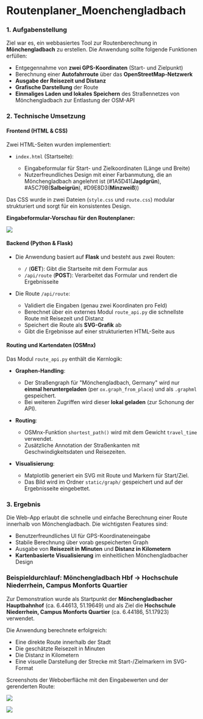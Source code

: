 # Routenplaner_Moenchengladbach

### **1. Aufgabenstellung**

Ziel war es, ein webbasiertes Tool zur Routenberechnung in **Mönchengladbach** zu erstellen. Die Anwendung sollte folgende Funktionen erfüllen:

* Entgegennahme von **zwei GPS-Koordinaten** (Start- und Zielpunkt)
* Berechnung einer **Autofahrroute** über das **OpenStreetMap-Netzwerk**
* **Ausgabe der Reisezeit und Distanz**
* **Grafische Darstellung** der Route
* **Einmaliges Laden und lokales Speichern** des Straßennetzes von Mönchengladbach zur Entlastung der OSM-API


### **2. Technische Umsetzung**

#### **Frontend (HTML & CSS)**

Zwei HTML-Seiten wurden implementiert:

* `index.html` (Startseite):

  * Eingabeformular für Start- und Zielkoordinaten (Länge und Breite)
  * Nutzerfreundliches Design mit einer Farbanmutung, die an Mönchengladbach angelehnt ist (#1A5D41(**Jagdgrün**), #A5C79B(**Salbeigrün**), #D9E8D3(**Minzweiß**))



Das CSS wurde in zwei Dateien (`style.css` und `route.css`) modular strukturiert und sorgt für ein konsistentes Design.

**Eingabeformular-Vorschau für den Routenplaner:**

![](https://codi.ide3.de/uploads/b9ae698f-bf58-4fee-a4f4-21651ab687a9.png)



#### **Backend (Python & Flask)**

* Die Anwendung basiert auf **Flask** und besteht aus zwei Routen:

  * `/` (**GET**): Gibt die Startseite mit dem Formular aus
  * `/api/route` (**POST**): Verarbeitet das Formular und rendert die Ergebnisseite


* Die Route `/api/route`:


  * Validiert die Eingaben (genau zwei Koordinaten pro Feld)
  * Berechnet über ein externes Modul `route_api.py` die schnellste Route mit Reisezeit und Distanz
  * Speichert die Route als **SVG-Grafik** ab
  * Gibt die Ergebnisse auf einer strukturierten HTML-Seite aus




#### **Routing und Kartendaten (OSMnx)**

Das Modul `route_api.py` enthält die Kernlogik:

* **Graphen-Handling**:

  * Der Straßengraph für "Mönchengladbach, Germany" wird nur **einmal heruntergeladen** (per `ox.graph_from_place`) und als `.graphml` gespeichert.
  * Bei weiteren Zugriffen wird dieser **lokal geladen** (zur Schonung der API).

* **Routing**:

  * OSMnx-Funktion `shortest_path()` wird mit dem Gewicht `travel_time` verwendet.
  * Zusätzliche Annotation der Straßenkanten mit Geschwindigkeitsdaten und Reisezeiten.

* **Visualisierung**:

  * Matplotlib generiert ein SVG mit Route und Markern für Start/Ziel.
  * Das Bild wird im Ordner `static/graph/` gespeichert und auf der Ergebnisseite eingebettet.



### **3. Ergebnis**

Die Web-App erlaubt die schnelle und einfache Berechnung einer Route innerhalb von Mönchengladbach. Die wichtigsten Features sind:

* Benutzerfreundliches UI für GPS-Koordinateneingabe
* Stabile Berechnung über vorab gespeicherten Graph
* Ausgabe von **Reisezeit in Minuten** und **Distanz in Kilometern**
* **Kartenbasierte Visualisierung** im einheitlichen Mönchengladbacher Design

### **Beispieldurchlauf: Mönchengladbach Hbf → Hochschule Niederrhein, Campus Monforts Quartier**

Zur Demonstration wurde als Startpunkt der **Mönchengladbacher Hauptbahnhof** (ca. 6.44613, 51.19649) und als Ziel die **Hochschule Niederrhein, Campus Monforts Quartier** (ca. 6.44186, 51.17923) verwendet.

Die Anwendung berechnete erfolgreich:

* Eine direkte Route innerhalb der Stadt
* Die geschätzte Reisezeit in Minuten
* Die Distanz in Kilometern
* Eine visuelle Darstellung der Strecke mit Start-/Zielmarkern im SVG-Format

Screenshots der Weboberfläche mit den Eingabewerten und der gerenderten Route:

![](https://codi.ide3.de/uploads/3f5c14a3-4a6b-4c08-a821-8c9301bd4db5.png)



![](https://codi.ide3.de/uploads/dd269261-517b-424a-9123-3b5eedf07a5b.png)

